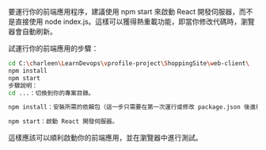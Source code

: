 要運行你的前端應用程序，建議使用 npm start 來啟動 React 開發伺服器，而不是直接使用 node index.js。這樣可以獲得熱重載功能，即當你修改代碼時，瀏覽器會自動刷新。

試運行你的前端應用的步驟：

```sh
cd C:\charleen\LearnDevops\vprofile-project\ShoppingSite\web-client\
npm install
npm start
步驟說明：
cd ...：切換到你的專案目錄。

npm install：安裝所需的依賴包（這一步只需要在第一次運行或修改 package.json 後進行）。

npm start：啟動 React 開發伺服器。
```

這樣應該可以順利啟動你的前端應用，並在瀏覽器中進行測試。